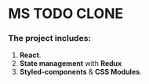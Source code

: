 # MS TODO CLONE

### The project includes:

1. **React**.
2. **State management** with **Redux**
3. **Styled-components** & **CSS Modules**.
